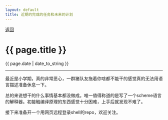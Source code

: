 ```yaml
---
layout: default
title: 近期的完成的任务和未来的计划
---
```

<a href="https://wangxiaozhi123.github.io">返回</a>
<h1>{{ page.title }}</h1>
<p>{{ page.date | date_to_string }}</p>
<hr>
最近是小学期，真的非常恶心，一群猪队友拖着你啥都不能干的感觉真的无法用语言描述准备休息一下。

总的来说想干的什么事情基本都没做成。唯一值得称道的是写了一个scheme语言的解释器。初接触编译原理的东西感觉十分困难，上手后就发现不难了。

接下来准备开一个用网页远程登录shell的repo，欢迎关注。
